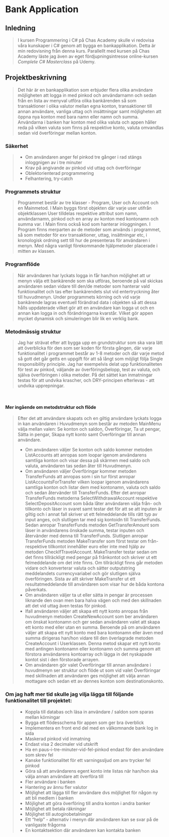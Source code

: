 # Bank Application

## Inledning

>I kursen Programmering i C# på Chas Academy skulle vi redovisa våra kunskaper i C# genom att bygga en bankapplikation. Detta är min redovisning från denna kurs. Parallellt med kursen på Chas Academy läste jag även av eget fördjupningsintresse online-kursen *Complete C# Masterclass* på Udemy.

## Projektbeskrivning 

> Det här är en bankapplikation som erbjuder flera olika användare möjligheten att logga in med pinkod och användarnamn och sedan från en lista av menyval utföra olika bankärenden så som transaktioner i olika valutor mellan egna konton, transaktioner till annan användare, vanliga uttag och insättningar samt möjligheten att öppna nya konton med bara namn eller namn och summa. Användarna i banken har konton med olika valuta och appen håller reda på vilken valuta som finns på respektive konto, valuta omvandlas sedan vid överföringar mellan konton. 

### Säkerhet

> - Om användaren anger fel pinkod tre gånger i rad stängs inloggnigen av i tre minuter
> - Krav på angivande av pinkod vid uttag och överföringar
> - Oblektorienterad programmering 
> - Felhantering, try-catch

### Programmets struktur

> Programmet består av tre klasser - Program, User och Account och en Mainmetod. I Main byggs först objekten där varje user utifrån objektklassen User tilldelas respektive attribut som namn, användarnamn, pinkod och en array av konton med kontonamn och summa var. I Main finns också kod som hanterar inloggningen. I Program finns merparten av de metoder som används i programmet, så som metoder för exv transaktioner, uttag, insättningar etc, i kronologisk ordning sett till hur de presenteras för användaren i menyn. Med några vanligt förekommande hjälpmetoder placerade i mitten av klassen.  

### Programflöde

> När användaren har lyckats logga in får han/hon möjlighet att ur menyn välja ett bankärende som ska utföras, beroende på val skickas användaren sedan vidare till den/de metoder som hanterar vald funktionalitet och tas efter bankärendets slut vid entertryckning åter till huvudmenyn. Under programmets körning och vid varje bankärende lagras eventuell förändrad data i objekten så att dessa hålls uppdaterade vilket gör att en användare kan logga ut och en annan kan logga in och förändringarna kvarstår. Vilket gör appen mycket dynamisk och simuleringen blir lik en verklig bank. 

### Metodmässig struktur

> Jag har strävat efter att bygga upp en grundstruktur som ska vara lätt att överblicka för den som ser koden för första gången, där varje funktionalitet i programmet består av 1-8 metoder och där varje metod så gott det går getts en uppgift för att så långt som möjligt följa Single responsibility principle. Jag har exempelvis delat upp funktionaliteten för test av pinkod, väljande av överföringsbelopp, test av valuta, och själva överföringen i olika metoder. På det sättet kan inmatningar testas för att undvika krascher, och DRY-principen efterlevas - att undvika upprepningar. 
<br>

#### Mer ingående om metodstruktur och flöde

> Efter det att användare skapats och en giltig användare lyckats logga in kan användaren i Huvudmenyn som består av metoden MainMenu välja mellan valen: Se konton och saldon, Överföringar, Ta ut pengar, Sätta in pengar, Skapa nytt konto samt Överföringar till annan användare. 
> - Om användaren väljer Se konton och saldo kommer metoden ListAccounts att anropas som loopar igenom användarens samtliga konton och visar dessa på skärmen med saldo och valuta, användaren tas sedan åter till Huvudmenyn. 
> - Om användaren väljer Överföringar kommer metoden TransferFunds att anropas som i sin tur först anropar ListAccountsForTransfer vilken loopar igenom användarens samtliga konton och listar dem med kontonamn, valuta och saldo och sedan återvänder till TransferFunds. Efter det anropar TransferFunds metoderna SelectWithdrawalAccount respektive SelectDepositAccount som båda låter användaren välja från- och tillkonto och läser in svaret samt testar det för att se att inputen är giltig och i annat fall skriver ut ett felmeddelande tills rätt typ av input anges, och slutligen tar med sig kontoidn till TransferFunds. Sedan anropar TransferFunds metoden GetTransferAmount som läser in användarens önskade summa, testar inputen och återvänder med denna till TransferFunds. Slutligen anropar TransferFunds metoden MakeTransfer som först testar om från- respektive tillkontot innehåller euro eller inte med hjälp av metoden CheckIfTravelAccount. MakeTransfer testar sedan om det finns tillräckligt med pengar på frånkontot och skriver ut ett felmeddelande om det inte finns. Om tillräckligt finns går metoden vidare och konverterar valuta och sätter outputstring meddelandets currencyvariabel och gör slutligen själva överföringen. Sista av allt skriver MakeTransfer ut ett resultatmeddelande till användaren som visar hur de båda kontona påverkats.
> - Om användaren väljer ta ut eller sätta in pengar är processen liknande den ovan men bara halva vägen och med den skillnaden att det vid uttag även testas för pinkod.
> - Ifall användaren väljer att skapa ett nytt konto anropas från huvudmenyn metoden CreateNewAccount som ber användaren om önskat kontonamn och ger sedan användaren valet att skapa ett konto med eller utan en summa. Beroende på om användaren väljer att skapa ett nytt konto med bara kontonamn eller även med summa dirigeras han/hon vidare till den överlagrade metoden CreateAccount i Userklassen. Denna metod skapar ett nytt konto med antingen kontonamn eller kontonamn och summa genom att förstora användarens kontoarray och lägga in det nyskapade kontot sist i den förstorade arrayen.
> - Om användaren gör valet Överföringar till annan användare i huvudmenyn ser struktur och flöde ut som vid valet Överföringar med skillnaden att användaren ges möjlighet att välja annan mottagare och sedan ett av dennes konton som destinationskonto.



### Om jag haft mer tid skulle jag vilja lägga till följande funktionalitet till projektet: 
> - Koppla till databas och läsa in användare / saldon som sparas mellan körningar
> - Bygga ett flödesschema för appen som ger bra överblick 
> - Implementera en front end del med en välkomnande bank log in sida
> - Maskerad pinkod vid inmatning
> - Endast visa 2 decimaler vid utskrift
> - Ha en paus-i-tre-minuter-vid-fel-pinkod endast för den användare som skrev fel
> - Kanske funktionalitet för ett varningssljud om anv trycker fel pinkod
> - Göra så att användarens egent konto inte listas när han/hon ska välja annan användare att överföra till
> - Fler användare i banken
> - Hantering av ännu fler valutor
> - Möjlighet att lägga till fler användare dvs möjlighet för någon ny att bli medlem i banken
> - Möjlighet att göra överföring till andra konton i andra banker
> - Möjlighet att betala räkningar
> - Möjlighet till autogirobetalningar
> - Ett “help” - alternativ i menyn där användaren kan se svar på de vanligaste frågorna
> - En kontaktsektion där användaren kan kontakta banken 

<br>



